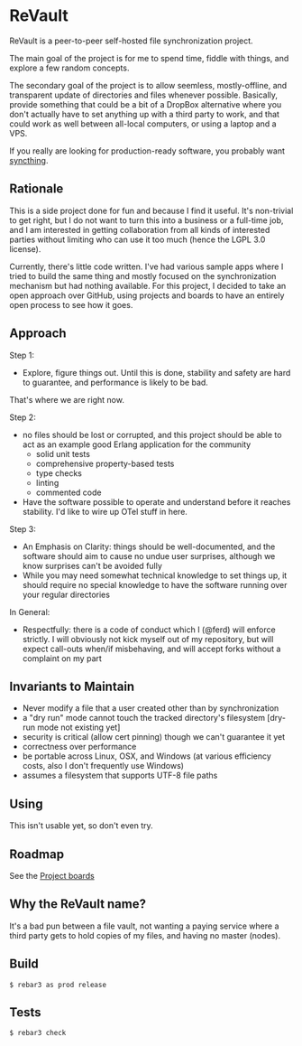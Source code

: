 ReVault
=====

ReVault is a peer-to-peer self-hosted file synchronization project.

The main goal of the project is for me to spend time, fiddle with things, and explore a few random concepts.

The secondary goal of the project is to allow seemless, mostly-offline, and transparent update of directories and files whenever possible. Basically, provide something that could be a bit of a DropBox alternative where you don't actually have to set anything up with a third party to work, and that could work as well between all-local computers, or using a laptop and a VPS.

If you really are looking for production-ready software, you probably want [syncthing](https://docs.syncthing.net/).

Rationale
---

This is a side project done for fun and because I find it useful. It's non-trivial to get right, but I do not want to turn this into a business or a full-time job, and I am interested in getting collaboration from all kinds of interested parties without limiting who can use it too much (hence the LGPL 3.0 license).

Currently, there's little code written. I've had various sample apps where I tried to build the same thing and mostly focused on the synchronization mechanism but had nothing available. For this project, I decided to take an open approach over GitHub, using projects and boards to have an entirely open process to see how it goes.

Approach
---

Step 1:

- Explore, figure things out. Until this is done, stability and safety are hard to guarantee, and performance is likely to be bad.

That's where we are right now.

Step 2:

- no files should be lost or corrupted, and this project should be able to act as an example good Erlang application for the community
  - solid unit tests
  - comprehensive property-based tests
  - type checks
  - linting
  - commented code
- Have the software possible to operate and understand before it reaches stability. I'd like to wire up OTel stuff in here.

Step 3:

- An Emphasis on Clarity: things should be well-documented, and the software should aim to cause no undue user surprises, although we know surprises can't be avoided fully
- While you may need somewhat technical knowledge to set things up, it should require no special knowledge to have the software running over your regular directories

In General:

- Respectfully: there is a code of conduct which I (@ferd) will enforce strictly. I will obviously not kick myself out of my repository, but will expect call-outs when/if misbehaving, and will accept forks without a complaint on my part

Invariants to Maintain
---

- Never modify a file that a user created other than by synchronization
- a "dry run" mode cannot touch the tracked directory's filesystem [dry-run mode not existing yet]
- security is critical (allow cert pinning) though we can't guarantee it yet
- correctness over performance
- be portable across Linux, OSX, and Windows (at various efficiency costs, also I don't frequently use Windows)
 - assumes a filesystem that supports UTF-8 file paths

Using
-----

This isn't usable yet, so don't even try.

Roadmap
---

See the [Project boards](https://github.com/ferd/ReVault/projects)

Why the ReVault name?
---

It's a bad pun between a file vault, not wanting a paying service where a third party gets to hold copies of my files, and having no master (nodes).

Build
-----

    $ rebar3 as prod release

Tests
---

    $ rebar3 check

